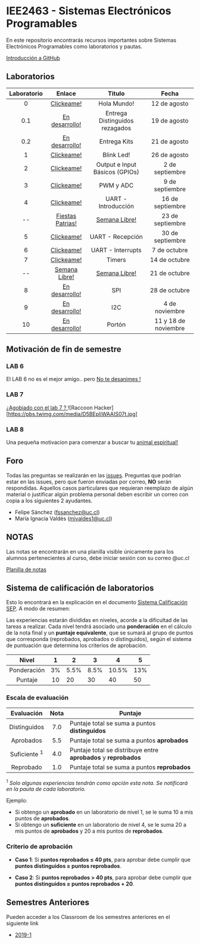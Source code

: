# IEE2463 - Sistemas Electrónicos Programables

En este repositorio encontrarás recursos importantes sobre Sistemas Electrónicos Programables como laboratorios y pautas. 

[Introducción a GitHub](https://github.com/IEE2463/classroom/blob/master/Material%20de%20apoyo/GitHub/Introducción%20a%20GitHub.pdf) 

## Laboratorios
| Laboratorio |                         Enlace                        | Titulo 		|   Fecha    |
|:-----------:|:-----------------------------------------------------:|:-----------:|:-----------:|
|      0      | [Clickeame!](https://classroom.github.com/a/6l0RdzuM) | Hola Mundo! | 12 de agosto |
|      0.1      | [En desarrollo!](https://www.youtube.com/watch?v=spUNpyF58BY) | Entrega Distinguidos rezagados| 19 de agosto |
|      0.2      | [En desarrollo!](https://www.youtube.com/watch?v=spUNpyF58BY) | Entrega Kits| 21 de agosto |
|      1      | [Clickeame!](https://classroom.github.com/a/i-YyqqtC) | Blink Led! | 26 de agosto|
|      2      | [Clickeame!](https://classroom.github.com/a/TOEBo3RB) | Output e Input Básicos (GPIOs) | 2 de septiembre |
|      3      | [Clickeame!](https://classroom.github.com/a/3XYu0Naj) | PWM y ADC | 9 de septiembre|
|      4      | [Clickeame!](https://classroom.github.com/a/DcY-VjwW) | UART - Introducción| 16 de septiembre|
|      --      | [Fiestas Patrias!](https://youtu.be/GBJKEJCz4Bs?t=60) | [Semana Libre!](https://youtu.be/GBJKEJCz4Bs?t=60)| 23 de septiembre|
|      5      | [Clickeame!](https://classroom.github.com/a/HhzXsPbh) | UART - Recepción| 30 de septiembre|
|      6      | [Clickeame!](https://classroom.github.com/a/SxWwhJoE) | UART - Interrupts| 7 de octubre|
|      7      | [Clickeame!](https://classroom.github.com/a/L0_6zqJ1) | Timers | 14 de octubre|
|      --      | [Semana Libre!](https://youtu.be/LDU_Txk06tM?t=66) | [Semana Libre!](https://www.youtube.com/watch?v=ZbZSe6N_BXs)| 21 de octubre|
|      8      | [En desarrollo!](https://classroom.github.com/a/YoWHqGLc) |SPI| 28 de octubre|
|      9      | [En desarrollo!](https://www.youtube.com/watch?v=D-UmfqFjpl0) |I2C| 4 de noviembre|
|      10      | [En desarrollo!](https://www.youtube.com/watch?v=D-UmfqFjpl0) |Portón| 11 y 18 de noviembre|


## Motivación de fin de semestre

### LAB 6
El LAB 6 no es el mejor amigo.. pero [No te desanimes ! ](https://www.youtube.com/watch?v=Xpt5Ouz14GY&t=27s)


### LAB 7
[¿Agobiado con el lab 7 ? ](https://www.youtube.com/watch?v=D-UmfqFjpl0)
![Raccoon Hacker][https://pbs.twimg.com/media/D5BEpIiWAAIS07t.jpg]

### LAB 8
Una pequeña motivacion para comenzar a buscar tu  [animal espiritual!](https://www.youtube.com/watch?v=D-UmfqFjpl0)



## Foro

Todas las preguntas se realizarán en las [issues](../../issues). Preguntas que podrían estar en las issues, pero que fueron enviadas por correo, **NO** serán respondidas. Aquellos casos particulares que requieran reemplazo de algún material o justificar algún problema personal deben escribir un correo con copia a los siguientes 2 ayudantes.

- Felipe Sánchez (fssanchez@uc.cl)
- María Ignacia Valdés (mivaldes1@uc.cl)

## NOTAS 

Las notas se encontrarán en una planilla visible únicamente para los alumnos pertenecientes al curso, debe iniciar sesión con su correo @uc.cl

[Planilla de notas](https://docs.google.com/spreadsheets/u/1/d/1-JtEkXe9AvJ7c1Li1fkIrIwxorvHl3l8ctK5wNKnePk/edit?usp=sharing)


## Sistema de calificación de laboratorios




Esto lo encontrará en la explicación en el documento [Sistema Calificación SEP](/Administración/SistemaCalificacionSEP.pdf). A modo de resumen:

Las experiencias estarán divididas en niveles, acorde a la dificultad de las tareas a
realizar. Cada nivel tendrá asociado una **ponderación** en el cálculo de la nota final y un **puntaje equivalente**, que se sumará al grupo de puntos que corresponda (reprobados, aprobados o distinguidos), según el sistema de puntuación que
determina los criterios de aprobación.


| Nivel			| 1  	|  2 	|  3 	|  4 	| 5  	|
|:-:			|:-:	|---	|---	|---	|---	|
| Ponderación 	| 3%	| 5.5% | 8.5%	| 10.5%| 13%  |
| Puntaje		| 10  	| 20  	| 30 	| 40  	| 50  	|


### Escala de evaluación

| Evaluación 	| Nota 	|	Puntaje 							|
|:-:			|:-:	|---	|
| Distinguidos 	| 7.0	| Puntaje total se suma a puntos **distinguidos** 	|
| Aprobados 	| 5.5	| Puntaje total se suma a puntos **aprobados** 	|
| Suficiente <sup>1</sup>| 4.0	| Puntaje total se distribuye entre **aprobados** y **reprobados** 		|
| Reprobado 	| 1.0	| Puntaje total se suma a puntos **reprobados** 		|

<sup>1</sup> *Solo algunas experiencias tendrán como opción esta nota. Se
notificará en la pauta de cada laboratorio.*

Ejemplo:
- Si obtengo un **aprobado** en un laboratorio de nivel 1, se le suma 10 a mis puntos de **aprobados**.
- Si obtengo un **suficiente** en un laboratorio de nivel 4, se le suma 20 a mis puntos de **aprobados** y 20 a mis puntos de **reprobados**. 

### Criterio de aprobación

- **Caso  1**: Si **puntos reprobados ≤ 40 pts**, para aprobar debe cumplir que **puntos distinguidos ≥ puntos reprobados**.

- **Caso  2**: Si **puntos reprobados > 40 pts**, para aprobar debe cumplir que **puntos distinguidos ≥ puntos reprobados + 20**.

## Semestres Anteriores

Pueden acceder a los Classroom de los semestres anteriores en el siguiente link

- [2019-1](https://github.com/IEE2463/classroom---2019-I)